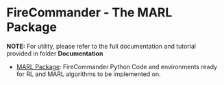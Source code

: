 # FireCommander - The MARL Package

**NOTE:** For utility, please refer to the full documentation and tutorial provided in folder **Documentation**

- <u>MARL Package</u>: FireCommander Python Code and environments ready for RL and MARL algorithms to be implemented on.